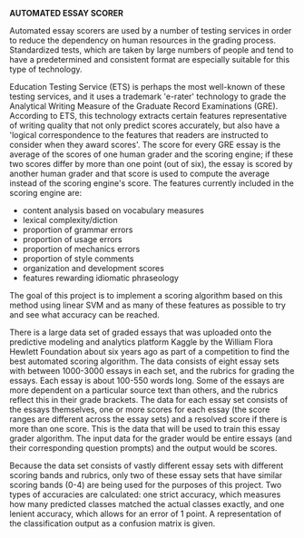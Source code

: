**AUTOMATED ESSAY SCORER**

Automated essay scorers are used by a number of testing services in order to reduce the dependency on human resources in the grading process. Standardized tests, which are taken by large numbers of people and tend to have a predetermined and consistent format are especially suitable for this type of technology.

Education Testing Service (ETS) is perhaps the most well-known of these testing services, and it uses a trademark 'e-rater' technology to grade the Analytical Writing Measure of the Graduate Record Examinations (GRE). According to ETS, this technology extracts certain features representative of writing quality that not only predict scores accurately, but also have a 'logical correspondence to the features that readers are instructed to consider when they award scores'. The score for every GRE essay is the average of the scores of one human grader and the scoring engine; if these two scores differ by more than one point (out of six), the essay is scored by another human grader and that score is used to compute the average instead of the scoring engine's score. The features currently included in the scoring engine are:

- content analysis based on vocabulary measures
- lexical complexity/diction
- proportion of grammar errors
- proportion of usage errors
- proportion of mechanics errors
- proportion of style comments
- organization and development scores
- features rewarding idiomatic phraseology

The goal of this project is to implement a scoring algorithm based on this method using linear SVM and as many of these features as possible to try and see what accuracy can be reached.

There is a large data set of graded essays that was uploaded onto the predictive modeling and analytics platform Kaggle by the William Flora Hewlett Foundation about six years ago as part of a competition to find the best automated scoring algorithm. The data consists of eight essay sets with between 1000-3000 essays in each set, and the rubrics for grading the essays. Each essay is about 100-550 words long. Some of the essays are more dependent on a particular source text than others, and the rubrics reflect this in their grade brackets. The data for each essay set consists of the essays themselves, one or more scores for each essay (the score ranges are different across the essay sets) and a resolved score if there is more than one score. This is the data that will be used to train this essay grader algorithm. The input data for the grader would be entire essays (and their corresponding question prompts) and the output would be scores.

Because the data set consists of vastly different essay sets with different scoring bands and rubrics, only two of these essay sets that have similar scoring bands (0-4) are being used for the purposes of this project. Two types of accuracies are calculated: one strict accuracy, which measures how many predicted classes matched the actual classes exactly, and one lenient accuracy, which allows for an error of 1 point. A representation of the classification output as a confusion matrix is given.
